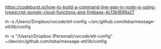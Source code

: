 https://codeburst.io/how-to-build-a-command-line-app-in-node-js-using-typescript-google-cloud-functions-and-firebase-4c13b1699a27

ln -s /Users/<user>/Dropbox/vscode/etl-config ~/src/github.com/toba/message-etl/lib/config

ln -s "/Users/<user>/Dropbox (Personal)/vscode/etl-config" ~/dev/src/github.com/toba/message-etl/lib/config

